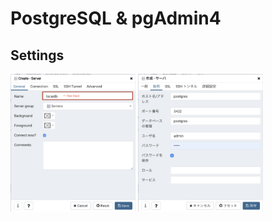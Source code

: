 # PostgreSQL & pgAdmin4

## Settings

<img src="https://github.com/DaishoYokoyama/DockerUtilities/blob/master/PostgreSQL/pgSetting_01.png" width="200px">

<img src="https://github.com/DaishoYokoyama/DockerUtilities/blob/master/PostgreSQL/pgSetting_02.png" width="200px">
